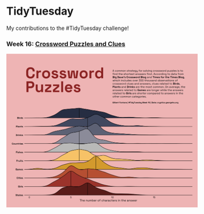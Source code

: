 # TidyTuesday
My contributions to the #TidyTuesday challenge!


### Week 16: [Crossword Puzzles and Clues](https://github.com/gilbertfontana/TidyTuesday/tree/main/Week16)
![](https://github.com/gilbertfontana/TidyTuesday/blob/main/Week16/tidytuesday_week_16.png)
